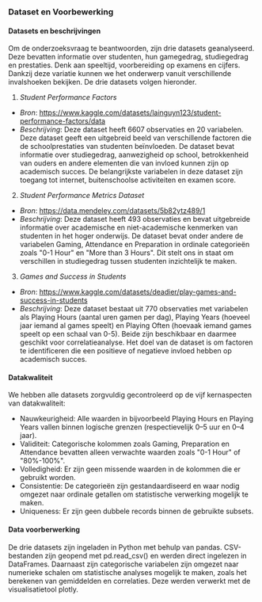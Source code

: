### Dataset en Voorbewerking

#### Datasets en beschrijvingen

Om de onderzoeksvraag te beantwoorden, zijn drie datasets geanalyseerd. Deze bevatten informatie over studenten, hun gamegedrag, studiegedrag en prestaties. Denk aan speeltijd, voorbereiding op examens en cijfers. Dankzij deze variatie kunnen we het onderwerp vanuit verschillende invalshoeken bekijken. De drie datasets volgen hieronder.

1. *Student Performance Factors*

- *Bron*: https://www.kaggle.com/datasets/lainguyn123/student-performance-factors/data
- *Beschrijving*: Deze dataset heeft 6607 observaties en 20 variabelen. Deze dataset geeft een uitgebreid beeld van verschillende factoren die de
schoolprestaties van studenten beïnvloeden. De dataset bevat informatie over studiegedrag, aanwezigheid op school, betrokkenheid van ouders en andere elementen die van invloed kunnen zijn op academisch succes. De belangrijkste variabelen in deze dataset zijn toegang tot internet, buitenschoolse activiteiten en examen score.  

2. *Student Performance Metrics Dataset*
- *Bron*: https://data.mendeley.com/datasets/5b82ytz489/1
- *Beschrijving*: Deze dataset heeft 493 observaties en bevat uitgebreide informatie over academische en niet-academische
kenmerken van studenten in het hoger onderwijs. De dataset bevat onder andere de variabelen Gaming, Attendance en Preparation in ordinale categorieën zoals "0-1 Hour" en "More than 3 Hours". Dit stelt ons in staat om verschillen in studiegedrag tussen studenten inzichtelijk te maken.

3. *Games and Success in Students*
- *Bron*: https://www.kaggle.com/datasets/deadier/play-games-and-success-in-students
- *Beschrijving*: Deze dataset bestaat uit 770 observaties met variabelen als Playing Hours (aantal uren gamen per dag), Playing Years (hoeveel jaar iemand al games speelt) en Playing Often (hoevaak iemand games speelt op een schaal van 0-5). Beide zijn beschikbaar en daarmee geschikt voor correlatieanalyse. Het doel van de dataset is om factoren te
identificeren die een positieve of negatieve invloed hebben op academisch succes.

#### Datakwaliteit

We hebben alle datasets zorgvuldig gecontroleerd op de vijf kernaspecten van datakwaliteit:
- Nauwkeurigheid: Alle waarden in bijvoorbeeld Playing Hours en Playing Years vallen binnen logische grenzen (respectievelijk 0–5 uur en 0–4 jaar).
- Validiteit: Categorische kolommen zoals Gaming, Preparation en Attendance bevatten alleen verwachte waarden zoals "0-1 Hour" of "80%-100%".
- Volledigheid: Er zijn geen missende waarden in de kolommen die er gebruikt worden.
- Consistentie: De categorieën zijn gestandaardiseerd en waar nodig omgezet naar ordinale getallen om statistische verwerking mogelijk te maken.
- Uniqueness: Er zijn geen dubbele records binnen de gebruikte subsets.

#### Data voorberwerking
De drie datasets zijn ingeladen in Python met behulp van pandas. CSV-bestanden zijn geopend met pd.read_csv() en werden direct ingelezen in DataFrames. Daarnaast zijn categorische variabelen zijn omgezet naar numerieke schalen om statistische analyses mogelijk te maken, zoals het berekenen van gemiddelden en correlaties. Deze werden verwerkt met de visualisatietool plotly.
